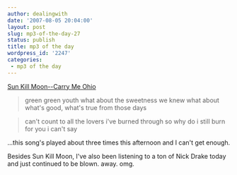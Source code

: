 ```yaml
---
author: dealingwith
date: '2007-08-05 20:04:00'
layout: post
slug: mp3-of-the-day-27
status: publish
title: mp3 of the day
wordpress_id: '2247'
categories:
 - mp3 of the day
---
```


[Sun Kill Moon--Carry Me Ohio][2]

> green green youth what about the sweetness we knew what about what's good,
what's true from those days

> can't count to all the lovers i've burned through so why do i still burn for
you i can't say

...this song's played about three times this afternoon and I can't get enough.

Besides Sun Kill Moon, I've also been listening to a ton of Nick Drake today and just continued to be blown. away. omg.

   [2]: http://www.amazon.com/Ghosts-Great-Highway-Sun-Moon/dp/B000LRZ02K/ref=pd_bbs_1/002-9914693-2567226?ie=UTF8&s=music&qid=1186362199&sr=8-1
